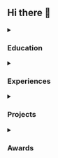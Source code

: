 ## Hi there 👋

<details>
<summary><h3>Education</h3></summary>
  
- **Inha University**, Computer Science Engineering (2023.03 ~ now)
</details>

<details>
<summary><h3>Experiences</h3></summary>

  - **Google Machine Learning Bootcamp, 5th** - 2024.07~11  
</details>

<details>
<summary><h3>Projects</h3></summary>

#### Python Library
- **Korean News Scraper** - 2024.03 - [Project Link](https://github.com/kar7mp5/korean-news-scraper)  
  Developed and deployed a Python library for collecting data to train Large Language Models (LLM).  
  This was my first Python library, and while there were many areas to improve, it was a great experience learning about Python deployment and automation.

- **Notion News Crawler** - 2024.07 - [Project Link](https://github.com/kar7mp5/Notion_News_Crawler), [Blog](https://kar7mp5.tistory.com/entry/%EB%85%B8%EC%85%98-%EB%A9%94%ED%81%AC%EB%A1%9C-%EB%9D%BC%EC%9D%B4%EB%B8%8C%EB%9F%AC%EB%A6%AC-%EC%A0%9C%EC%9E%91-%EC%9D%BC%EA%B8%B0)  
  Developed a crawler for collecting news by category from Notion.  
  During development, access to Notion's database was challenging, leading to the creation of a Python library for better integration.  
  I set up a server running on a Raspberry Pi that works every 4 hours to upload relevant news to Notion.

#### AI
- **Reinforcement Learning: Drone Project** - 2024.01 ~ 2024.02 - [Project Link](https://github.com/kar7mp5/Drone_Simulation)  
  Developed a simulation for drone control using reinforcement learning. Focused on both the physical engine and reinforcement learning algorithms.

- **Large Language Model (LLM) Project** - 2024.03 ~ 2024.06 - [Project Link](https://github.com/kar7mp5/MinGPT)  
  Built a basic LLM based on the [Attention Is All You Need](https://arxiv.org/abs/1706.03762) paper for learning purposes.  
  Implemented core components of the transformer model from scratch.

</details>

<details>
<summary><h3>Awards</h3></summary>
  
- **한국코드페어 해커톤 과학기술정보통신부 장관상** - 2022.12  
- **AWS, KT AICE와 함께하는 빅데이터, AI 경진대회 데이터 분석 TOP6** - 2023.04 ~ 07  
- **인하대학교 인하공학교육혁신센터 주최 인하 종합설계대회 은상 3위** - 2023.05 ~ 10  
- **인하대학교 탄소중립 아카데미 2기 팀 우수상** - 2024.06  
- **인하대학교 탄소중립 아카데미 2기 개인 우수상** - 2024.06  
- **인하대학교 인하공학교육혁신센터 주최 인하 종합설계대회 대상 1위** - 2024.05 ~ 10  
- **Kaggle**: [Binary Classification of Insurance Cross Selling](https://www.kaggle.com/competitions/playground-series-s4e7) - 상위 3.7% (2234명 중 81등) - 2024.07
</details>
